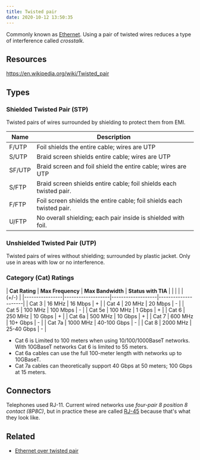 ```yaml
---
title: Twisted pair
date: 2020-10-12 13:50:35
---
```


Commonly known as [Ethernet](2020-10-12--13-51-12Z--ethernet.md).
Using a pair of twisted wires reduces a type of interference called *crosstalk*.

## Resources
https://en.wikipedia.org/wiki/Twisted_pair

## Types

### Shielded Twisted Pair (STP)

Twisted pairs of wires surrounded by shielding to protect them from EMI.

| **Name** | **Description**                                                       |
|----------|-----------------------------------------------------------------------|
| F/UTP    | Foil shields the entire cable; wires are UTP                          |
| S/UTP    | Braid screen shields entire cable; wires are UTP                      |
| SF/UTP   | Braid screen and foil shield the entire cable; wires are UTP          |
| S/FTP    | Braid screen shields entire cable; foil shields each twisted pair.    |
| F/FTP    | Foil screen shields the entire cable; foil shields each twisted pair. |
| U/FTP    | No overall shielding; each pair inside is shielded with foil.         |

### Unshielded Twisted Pair (UTP)

Twisted pairs of wires without shielding; surrounded by plastic jacket.
Only use in areas with low or no interference.

### Category (Cat) Ratings

| **Cat Rating** | **Max Frequency** | **Max Bandwidth** | **Status with TIA** |
|                |                   |                   | (+/-)               |
|----------------|-------------------|-------------------|---------------------|
| Cat 3          | 16 MHz            | 16 Mbps           | +                   |
| Cat 4          | 20 MHz            | 20 Mbps           | -                   |
| Cat 5          | 100 MHz           | 100 Mbps          | -                   |
| Cat 5e         | 100 MHz           | 1 Gbps            | +                   |
| Cat 6          | 250 MHz           | 10 Gbps           | +                   |
| Cat 6a         | 500 MHz           | 10 Gbps           | +                   |
| Cat 7          | 600 MHz           | 10+ Gbps          | -                   |
| Cat 7a         | 1000 MHz          | 40-100 Gbps       | -                   |
| Cat 8          | 2000 MHz          | 25-40 Gbps        | -                   |

* Cat 6 is Limited to 100 meters when using 10/100/1000BaseT networks. With
	10GBaseT networks Cat 6 is limited to 55 meters.
* Cat 6a cables can use the full 100-meter length with networks up to 10GBaseT.
* Cat 7a cables can theoretically support 40 Gbps at 50 meters; 100 Gbps at 15
	meters.

## Connectors

Telephones used RJ-11.
Current wired networks use *four-pair 8 position 8 contact (8P8C)*, but in
practice these are called [RJ-45](2020-10-14--13-18-06Z--rj_45.md) because
that's what they look like.

## Related

* [Ethernet over twisted pair](2021-06-26--08-01-22Z--ethernet_over_twisted_pair.md)

